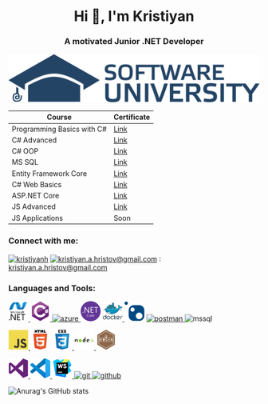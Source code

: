 <h1 align="center">Hi 👋, I'm Kristiyan</h1>
<h3 align="center">A motivated Junior .NET Developer</h3>

<a href="https://softuni.bg" target="_blank" rel="noreferrer"> <img src="https://github.com/KristiyanH/KristiyanH/blob/main/SoftUniLogo.png" alt="css3"/> </a>

| Course | Certificate |
| --- | --- |
| Programming Basics with C# | <a href="https://github.com/KristiyanH/KristiyanH/blob/main/Programming%20Basics%20with%20C%23%20-%20February%202020%20-%20Honorable%20mention.jpeg">Link</a> |
| C# Advanced | <a href="https://github.com/KristiyanH/KristiyanH/blob/main/C%23%20Advanced%20-%20September%202020%20-%20Certificate.jpeg">Link</a> |
| C# OOP | <a href="https://github.com/KristiyanH/KristiyanH/blob/main/C%23%20OOP%20-%20June%202021%20-%20Certificate.jpeg">Link</a> |
| MS SQL | <a href="https://github.com/KristiyanH/KristiyanH/blob/main/MS%20SQL%20-%20September%202021%20-%20Certificate.jpeg">Link</a> |
| Entity Framework Core | <a href="https://github.com/KristiyanH/KristiyanH/blob/main/Entity%20Framework%20Core%20-%20October%202021%20-%20Certificate.jpeg">Link</a> |
| C# Web Basics | <a href="https://github.com/KristiyanH/KristiyanH/blob/main/C%23%20Web%20Basics%20-%20January%202022%20-%20Certificate.jpeg">Link</a> |
| ASP.NET Core | <a href="https://github.com/KristiyanH/KristiyanH/blob/main/ASP.NET%20Core%20-%20February%202022%20-%20Certificate.jpeg">Link</a> |
| JS Advanced | <a href="https://github.com/KristiyanH/KristiyanH/blob/main/JS%20Advanced%20-%20May%202022%20-%20Certificate.jpeg">Link</a> |
| JS Applications | Soon |

<h3 align="left">Connect with me:</h3>
<p align="left">

<a href="https://linkedin.com/in/kristiyanh" target="blank"><img align="center" src="https://raw.githubusercontent.com/rahuldkjain/github-profile-readme-generator/master/src/images/icons/Social/linked-in-alt.svg" alt="kristiyanh" height="30" width="40" /></a>
<a href="https://gmail.com" target="blank"><img align="center" src="https://user-images.githubusercontent.com/71334312/166155676-47be8c47-0690-47ea-94bb-0bc474db9640.png" alt="kristiyan.a.hristov@gmail.com" height="30" width="40" /></a> : kristiyan.a.hristov@gmail.com
</p>

<h3 align="left">Languages and Tools:</h3>
<p align="left"> 
  
  <a href="https://dotnet.microsoft.com/" target="_blank" rel="noreferrer"> <img src="https://raw.githubusercontent.com/devicons/devicon/master/icons/dot-net/dot-net-original-wordmark.svg" alt="dotnet" width="40" height="40"/> </a>
   <a href="https://www.w3schools.com/cs/" target="_blank" rel="noreferrer"> 
  <img src="https://raw.githubusercontent.com/devicons/devicon/master/icons/csharp/csharp-original.svg" alt="csharp" width="40" height="40"/> </a>
  <a href="https://azure.microsoft.com/en-in/" target="_blank" rel="noreferrer"> 
  <img src="https://www.vectorlogo.zone/logos/microsoft_azure/microsoft_azure-icon.svg" alt="azure" width="40" height="40"/> </a> 
  <img src="https://github.com/devicons/devicon/blob/master/icons/dotnetcore/dotnetcore-original.svg" alt=".netcore" width="40" height="40"/>
   <a href="https://www.docker.com/" target="_blank" rel="noreferrer"> <img src="https://raw.githubusercontent.com/devicons/devicon/master/icons/docker/docker-original-wordmark.svg" alt="docker" width="40" height="40"/> </a>
  <img src="https://github.com/devicons/devicon/blob/master/icons/nuget/nuget-original.svg" alt="nuget" width="40" height="40"/>
  <a href="https://postman.com" target="_blank" rel="noreferrer"> <img src="https://www.vectorlogo.zone/logos/getpostman/getpostman-icon.svg" alt="postman" width="40" height="40"/> </a>
  <img src="https://www.svgrepo.com/show/303229/microsoft-sql-server-logo.svg" alt="mssql" width="40" height="40"/> </a> 
  
  <a href="https://developer.mozilla.org/en-US/docs/Web/JavaScript" target="_blank" rel="noreferrer"> <img src="https://raw.githubusercontent.com/devicons/devicon/master/icons/javascript/javascript-original.svg" alt="javascript" width="40" height="40"/> </a>
<img src="https://raw.githubusercontent.com/devicons/devicon/master/icons/html5/html5-original-wordmark.svg" alt="html5" width="40" height="40"/> </a>
<a href="https://www.w3schools.com/css/" target="_blank" rel="noreferrer"> <img src="https://raw.githubusercontent.com/devicons/devicon/master/icons/css3/css3-original-wordmark.svg" alt="css3" width="40" height="40"/> </a>
 <a href="https://nodejs.org" target="_blank" rel="noreferrer"> <img src="https://raw.githubusercontent.com/devicons/devicon/master/icons/nodejs/nodejs-original-wordmark.svg" alt="nodejs" width="40" height="40"/> </a>
 <a href="https://github.com/devicons/devicon/blob/master/icons/mocha/mocha-plain.svg"> <img src="https://raw.githubusercontent.com/devicons/devicon/1119b9f84c0290e0f0b38982099a2bd027a48bf1/icons/mocha/mocha-plain.svg" alt="mocha" width="40" height="40"/> </a>
 
<a href="" target="_blank" rel="noreferrer"><img src="https://github.com/devicons/devicon/blob/master/icons/visualstudio/visualstudio-plain.svg" alt="vs" width="40" height="40"/>
<a href="" target="_blank" rel="noreferrer"><img src="https://github.com/devicons/devicon/blob/master/icons/vscode/vscode-original.svg" alt="vscode" width="40" height="40"/>
<a href="" target="_blank" rel="noreferrer"><img src="https://github.com/devicons/devicon/blob/master/icons/webstorm/webstorm-original.svg" alt="webstorm" width="40" height="40"/>
<a href="https://git-scm.com/" target="_blank" rel="noreferrer"> <img src="https://www.vectorlogo.zone/logos/git-scm/git-scm-icon.svg" alt="git" width="40" height="40"/> </a> 
<a href="https://www.w3.org/html/" target="_blank" rel="noreferrer">
<img src="https://camo.githubusercontent.com/ac4b51053d144d71649a762d4a314b01c6b1b8ad2a638f0a51c6ffcec34e77a0/68747470733a2f2f7777772e7376677265706f2e636f6d2f73686f772f3231373735332f6769746875622e737667" alt="github" width="40" height="40"/>
</a> </p>
 


![Anurag's GitHub stats](https://github-readme-stats.vercel.app/api?username=KristiyanH&show_icons=true&theme=radical)
